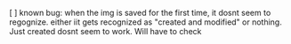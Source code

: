 [ ] known bug: when the img is saved for the first time, it dosnt seem to regognize. 
either iit gets recognized as "created and modified" or nothing. Just created dosnt seem to work. Will have to check
